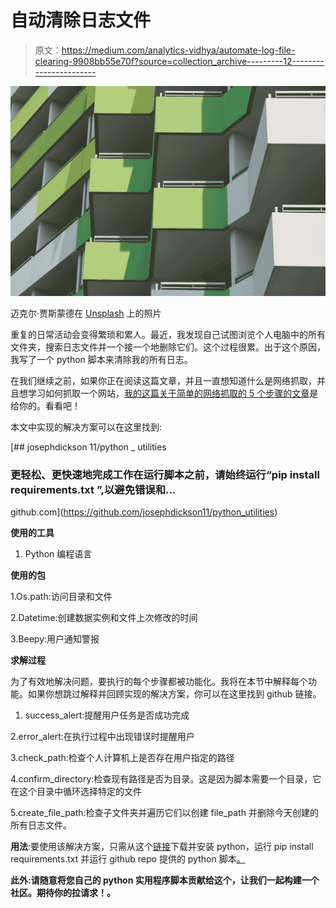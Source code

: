 # 自动清除日志文件

> 原文：<https://medium.com/analytics-vidhya/automate-log-file-clearing-9908bb55e70f?source=collection_archive---------12----------------------->

![](img/8f82ca8676c4379aeaaa8b4b0fffc0a7.png)

迈克尔·贾斯蒙德在 [Unsplash](https://unsplash.com?utm_source=medium&utm_medium=referral) 上的照片

重复的日常活动会变得繁琐和累人。最近，我发现自己试图浏览个人电脑中的所有文件夹，搜索日志文件并一个接一个地删除它们。这个过程很累。出于这个原因，我写了一个 python 脚本来清除我的所有日志。

在我们继续之前，如果你正在阅读这篇文章，并且一直想知道什么是网络抓取，并且想学习如何抓取一个网站，[我的这篇关于简单的网络抓取的 5 个步骤的文章](/analytics-vidhya/5-steps-to-easy-web-scraping-17d063824c41)是给你的。看看吧！

本文中实现的解决方案可以在这里找到:

[](https://github.com/josephdickson11/python_utilities) [## josephdickson 11/python _ utilities

### 更轻松、更快速地完成工作在运行脚本之前，请始终运行“pip install requirements.txt ”,以避免错误和…

github.com](https://github.com/josephdickson11/python_utilities) 

**使用的工具**

1.  Python 编程语言

**使用的包**

1.Os.path:访问目录和文件

2.Datetime:创建数据实例和文件上次修改的时间

3.Beepy:用户通知警报

**求解过程**

为了有效地解决问题，要执行的每个步骤都被功能化。我将在本节中解释每个功能。如果你想跳过解释并回顾实现的解决方案，你可以在这里找到 github 链接。

1.  success_alert:提醒用户任务是否成功完成

2.error_alert:在执行过程中出现错误时提醒用户

3.check_path:检查个人计算机上是否存在用户指定的路径

4.confirm_directory:检查现有路径是否为目录。这是因为脚本需要一个目录，它在这个目录中循环选择特定的文件

5.create_file_path:检查子文件夹并遍历它们以创建 file_path 并删除今天创建的所有日志文件。

**用法**:要使用该解决方案，只需从这个[链接](https://www.python.org/downloads/)下载并安装 python，运行 pip install requirements.txt 并运行 github repo 提供的 python 脚本[。](https://github.com/josephdickson11/python_utilities)

**此外:请随意将您自己的 python 实用程序脚本贡献给这个**[](https://github.com/josephdickson11/python_utilities)****，让我们一起构建一个社区。期待你的拉请求！。****